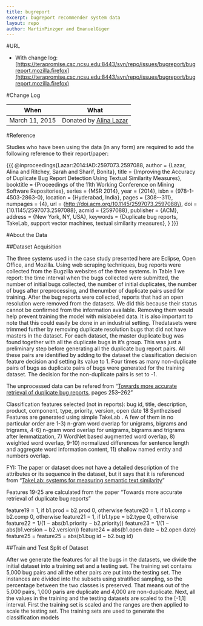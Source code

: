 ```yaml
---
title: bugreport
excerpt: bugreport recommender system data
layout: repo
author: MartinPinzger and EmanuelGiger
---
```



#URL

  * With change log:[https://terapromise.csc.ncsu.edu:8443/svn/repo/issues/bugreport/bugreport.mozilla.firefox](https://terapromise.csc.ncsu.edu:8443/svn/repo/issues/bugreport/bugreport.mozilla.firefox)


#Change Log

When | What
---- | ----
March 11, 2015 | Donated by [Alina Lazar](/repo/people)


#Reference

Studies who have been using the data (in any form) are required to add the following reference to their report/paper:

\{\{\{
    @inproceedings\{Lazar:2014:IAD:2597073.2597088,
    author = \{Lazar, Alina and Ritchey, Sarah and Sharif, Bonita\},
    title = \{Improving the Accuracy of Duplicate Bug Report Detection Using Textual Similarity Measures\},
    booktitle = \{Proceedings of the 11th Working Conference on Mining Software Repositories\},
    series = \{MSR 2014\},
    year = \{2014\},
    isbn = \{978-1-4503-2863-0\},
    location = \{Hyderabad, India\},
    pages = \{308--311\},
    numpages = \{4\},
    url = \{http://doi.acm.org/10.1145/2597073.2597088\},
    doi = \{10.1145/2597073.2597088\},
    acmid = \{2597088\},
    publisher = \{ACM\},
    address = \{New York, NY, USA\},
    keywords = \{Duplicate bug reports, TakeLab, support vector machines, textual similarity measures\},
    \}
\}\}\}

#About the Data

##Dataset Acquisition

The three systems used in the case study presented here are Eclipse, Open Office, and Mozilla. Using web scraping techniques, bug reports were collected from the Bugzilla websites of the three systems. In Table 1 we report: the time interval when the bugs collected were submitted, the number of initial bugs collected, the number of initial duplicates, the number of bugs after preprocessing, and thenumber of duplicate pairs used for training.
After the bug reports were collected, reports that had an open resolution were removed from the datasets. We did this because their status cannot be confirmed from the information available. Removing them would help prevent training the model with mislabeled data. It is also important to note that this could easily be done in an industrial setting. Thedatasets were trimmed further by removing duplicate resolution bugs that did not have masters in the dataset. For each dataset, the master duplicate bug was found together with all the duplicate bugs in it’s group. This was just a preliminary step before generating all the duplicate bug report pairs. All these pairs are identified by adding to the dataset the classification decision feature decision and setting its value to 1. Four times as many non-duplicate pairs of bugs as duplicate pairs of bugs were generated for the training dataset. The decision for the non-duplicate pairs is set to -1.

The unprocessed data can be refered from “[Towards more accurate retrieval of duplicate bug reports](http://dx.doi.org/10.1109/ASE.2011.6100061), pages 253–262”

Classification features selected (not in reports): bug id, title, description, product, component, type, priority, version, open date
18 Synthezised Features are generated using simple TakeLab . A few of them in no particular order are
1-3) n-gram word overlap for unigrams, bigrams and trigrams,
4-6) n-gram word overlap for unigrams, bigrams and trigrams after lemmatization,
7) WordNet based augmented word overlap,
8) weighted word overlap,
9-10) normalized differences for sentence length and aggregate word information content,
11) shallow named entity and numbers overlap.

FYI: The paper or dataset does not have a detailed description of the attributes or its sequence in the dataset, but it says that it is referenced from “[TakeLab: systems for measuring semantic text similarity](http://dl.acm.org/citation.cfm?id=2387708)”

Features 19-25 are calculated from the paper “Towards more accurate retrieval of duplicate bug reports”

feature19 = 1, if b1.prod = b2.prod
0, otherwise
feature20 = 1, if b1.comp = b2.comp
0, otherwise
feature21 = 1, if b1.type = b2.type
0, otherwise
feature22 = 1/(1 − abs(b1.priority − b2.priority))
feature23 = 1/(1 − abs(b1.version − b2.version))
feature24 = abs(b1.open date − b2.open date)
feature25 = feature25 = abs(b1.bug id − b2.bug id)

##Train and Test Split of Dataset

After we generate the features for all the bugs in the datasets, we divide the initial dataset into a training set and a testing set. The training set contains 5,000 bug pairs and all the other pairs are put into the testing set. The instances are divided into the subsets using stratified sampling, so the percentage between the two classes is preserved. That means out of the 5,000 pairs, 1,000 paris are duplicate and 4,000 are non-duplicate. Next, all the values in the training and the testing datasets are scaled to the [-1,1] interval. First the training set is scaled and the ranges are then applied to scale the testing set. The training sets are used to generate the classification models